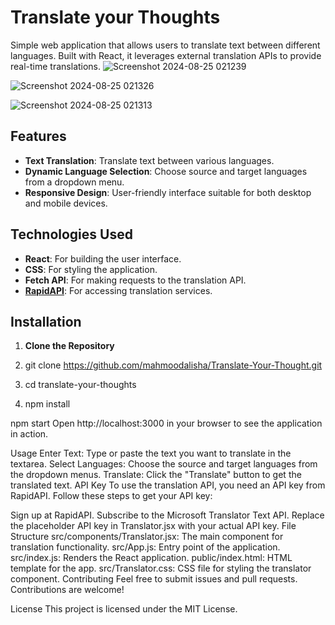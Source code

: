 # Translate your Thoughts

Simple web application that allows users to translate text between different languages. Built with React, it leverages external translation APIs to provide real-time translations.
![Screenshot 2024-08-25 021239](https://github.com/user-attachments/assets/f0559af0-c329-4de4-ae84-5bdba223d33b)


![Screenshot 2024-08-25 021326](https://github.com/user-attachments/assets/45d4cb01-937f-47f6-8dce-22755a29c468)


![Screenshot 2024-08-25 021313](https://github.com/user-attachments/assets/4a2cd9f9-f4fc-4b5b-ae11-6d742a615d33)


## Features

- **Text Translation**: Translate text between various languages.
- **Dynamic Language Selection**: Choose source and target languages from a dropdown menu.
- **Responsive Design**: User-friendly interface suitable for both desktop and mobile devices.

## Technologies Used

- **React**: For building the user interface.
- **CSS**: For styling the application.
- **Fetch API**: For making requests to the translation API.
- **[RapidAPI](https://rapidapi.com)**: For accessing translation services.

## Installation

1. **Clone the Repository**

2. git clone https://github.com/mahmoodalisha/Translate-Your-Thought.git

3. cd translate-your-thoughts

4. npm install

npm start
Open http://localhost:3000 in your browser to see the application in action.

Usage
Enter Text: Type or paste the text you want to translate in the textarea.
Select Languages: Choose the source and target languages from the dropdown menus.
Translate: Click the "Translate" button to get the translated text.
API Key
To use the translation API, you need an API key from RapidAPI. Follow these steps to get your API key:

Sign up at RapidAPI.
Subscribe to the Microsoft Translator Text API.
Replace the placeholder API key in Translator.jsx with your actual API key.
File Structure
src/components/Translator.jsx: The main component for translation functionality.
src/App.js: Entry point of the application.
src/index.js: Renders the React application.
public/index.html: HTML template for the app.
src/Translator.css: CSS file for styling the translator component.
Contributing
Feel free to submit issues and pull requests. Contributions are welcome!

License
This project is licensed under the MIT License.


